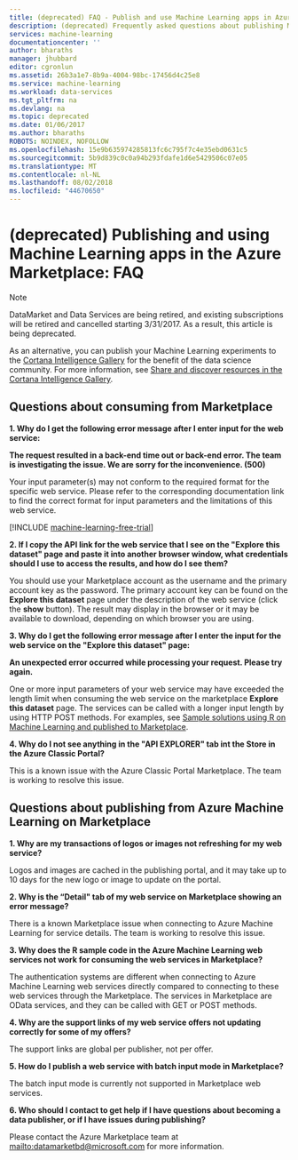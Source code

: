 ```yaml
---
title: (deprecated) FAQ - Publish and use Machine Learning apps in Azure Marketplace | Microsoft Docs
description: (deprecated) Frequently asked questions about publishing Machine Learning apps in the Azure Marketplace
services: machine-learning
documentationcenter: ''
author: bharaths
manager: jhubbard
editor: cgronlun
ms.assetid: 26b3a1e7-8b9a-4004-98bc-17456d4c25e8
ms.service: machine-learning
ms.workload: data-services
ms.tgt_pltfrm: na
ms.devlang: na
ms.topic: deprecated
ms.date: 01/06/2017
ms.author: bharaths
ROBOTS: NOINDEX, NOFOLLOW
ms.openlocfilehash: 15e9b635974285813fc6c795f7c4e35ebd0631c5
ms.sourcegitcommit: 5b9d839c0c0a94b293fdafe1d6e5429506c07e05
ms.translationtype: MT
ms.contentlocale: nl-NL
ms.lasthandoff: 08/02/2018
ms.locfileid: "44670650"
---
```

# <a name="deprecated-publishing-and-using-machine-learning-apps-in-the-azure-marketplace-faq"></a>(deprecated) Publishing and using Machine Learning apps in the Azure Marketplace: FAQ

> [!NOTE]
> DataMarket and Data Services are being retired, and existing subscriptions will be retired and cancelled starting 3/31/2017. As a result, this article is being deprecated. 
> 
> As an alternative, you can publish your Machine Learning experiments to the [Cortana Intelligence Gallery](https://gallery.cortanaintelligence.com/) for the benefit of the data science community. For more information, see [Share and discover resources in the Cortana Intelligence Gallery](https://docs.microsoft.com/en-us/azure/machine-learning/machine-learning-gallery-how-to-use-contribute-publish).


## <a name="questions-about-consuming-from-marketplace"></a>Questions about consuming from Marketplace
**1. Why do I get the following error message after I enter input for the web service:**

**The request resulted in a back-end time out or back-end error. The team is investigating the issue. We are sorry for the inconvenience. (500)**

Your input parameter(s) may not conform to the required format for the specific web service. Please refer to the corresponding documentation link to find the correct format for input parameters and the limitations of this web service.

[!INCLUDE [machine-learning-free-trial](../../includes/machine-learning-free-trial.md)]

**2. If I copy the API link for the web service that I see on the "Explore this dataset" page and paste it into another browser window, what credentials should I use to access the results, and how do I see them?**

You should use your Marketplace account as the username and the primary account key as the password. The primary account key can be found on the **Explore this dataset** page under the description of the web service (click the **show** button). The result may display in the browser or it may be available to  download, depending on which browser you are using.

**3. Why do I get the following error message after I enter the input for the web service on the "Explore this dataset" page:** 

**An unexpected error occurred while processing your request. Please try again.**

One or more input parameters of your web service may have exceeded the length limit when consuming the web service on the marketplace **Explore this dataset** page. The services can be called with a longer input length by using HTTP POST methods. For examples, see [Sample solutions using R on Machine Learning and published to Marketplace](machine-learning-r-csharp-web-service-examples.md).

**4. Why do I not see anything in the "API EXPLORER" tab int the Store in the Azure Classic Portal?** 

This is a known issue with the Azure Classic Portal Marketplace. The team is working to resolve this issue. 

## <a name="questions-about-publishing-from-azure-machine-learning-on-marketplace"></a>Questions about publishing from Azure Machine Learning on Marketplace
**1. Why are my transactions of logos or images not refreshing for my web service?** 

Logos and images are cached in the publishing portal, and it may take up to 10 days for the new logo or image to update on the portal.

**2. Why is the “Detail" tab of my web service on Marketplace showing an error message?**

There is a known Marketplace issue when connecting to Azure Machine Learning for service details. The team is working to resolve this issue.

**3. Why does the R sample code in the Azure Machine Learning web services not work for consuming the web services in Marketplace?**

The authentication systems are different when connecting to Azure Machine Learning web services directly compared to connecting to these web services through the Marketplace. The services in Marketplace are OData services, and they can be called with GET or POST methods. 

**4. Why are the support links of my web service offers not updating correctly for some of my offers?**

The support links are global per publisher, not per offer. 

**5. How do I publish a web service with batch input mode in Marketplace?**

The batch input mode is currently not supported in Marketplace web services.

**6. Who should I contact to get help if I have questions about becoming a data publisher, or if I have issues during publishing?**

Please contact the Azure Marketplace team at <mailto:datamarketbd@microsoft.com> for more information.

